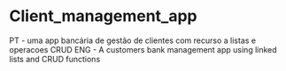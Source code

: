 # Client_management_app

PT - uma app bancária de gestão de clientes com recurso a listas e operacoes CRUD
ENG - A customers bank management app using linked lists and CRUD functions


 
